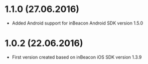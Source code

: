 # 1.1.0 (27.06.2016)
* Added Android support for inBeacon Android SDK version 1.5.0
# 1.0.2 (22.06.2016)
* First version created based on inBeacon iOS SDK version 1.3.9
